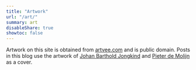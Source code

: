 ```yaml
---
title: "Artwork"
url: "/art/"
summary: art
disableShare: true
showtoc: false
---
```


Artwork on this site is obtained from [artvee.com](https://artvee.com/) and is public domain. Posts in this blog use
the artwork of [Johan Barthold Jongkind](https://artvee.com/artist/johan-barthold-jongkind/) and
[Pieter de Molijn](https://artvee.com/artist/pieter-de-molijn/) as a cover.
